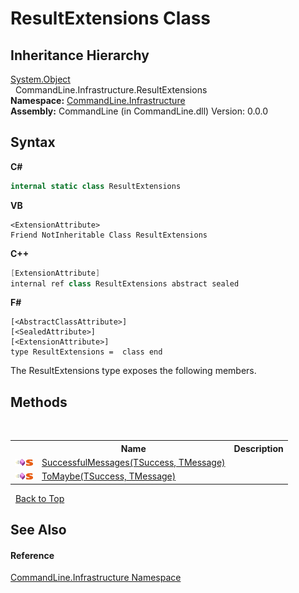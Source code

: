 # ResultExtensions Class
 


## Inheritance Hierarchy
<a href="https://docs.microsoft.com/dotnet/api/system.object" target="_blank">System.Object</a><br />&nbsp;&nbsp;CommandLine.Infrastructure.ResultExtensions<br />
**Namespace:**&nbsp;<a href="N_CommandLine_Infrastructure">CommandLine.Infrastructure</a><br />**Assembly:**&nbsp;CommandLine (in CommandLine.dll) Version: 0.0.0

## Syntax

**C#**<br />
``` C#
internal static class ResultExtensions
```

**VB**<br />
``` VB
<ExtensionAttribute>
Friend NotInheritable Class ResultExtensions
```

**C++**<br />
``` C++
[ExtensionAttribute]
internal ref class ResultExtensions abstract sealed
```

**F#**<br />
``` F#
[<AbstractClassAttribute>]
[<SealedAttribute>]
[<ExtensionAttribute>]
type ResultExtensions =  class end
```

The ResultExtensions type exposes the following members.


## Methods
&nbsp;<table><tr><th></th><th>Name</th><th>Description</th></tr><tr><td>![Public method](media/pubmethod.gif "Public method")![Static member](media/static.gif "Static member")</td><td><a href="M_CommandLine_Infrastructure_ResultExtensions_SuccessfulMessages__2">SuccessfulMessages(TSuccess, TMessage)</a></td><td /></tr><tr><td>![Public method](media/pubmethod.gif "Public method")![Static member](media/static.gif "Static member")</td><td><a href="M_CommandLine_Infrastructure_ResultExtensions_ToMaybe__2">ToMaybe(TSuccess, TMessage)</a></td><td /></tr></table>&nbsp;
<a href="#resultextensions-class">Back to Top</a>

## See Also


#### Reference
<a href="N_CommandLine_Infrastructure">CommandLine.Infrastructure Namespace</a><br />